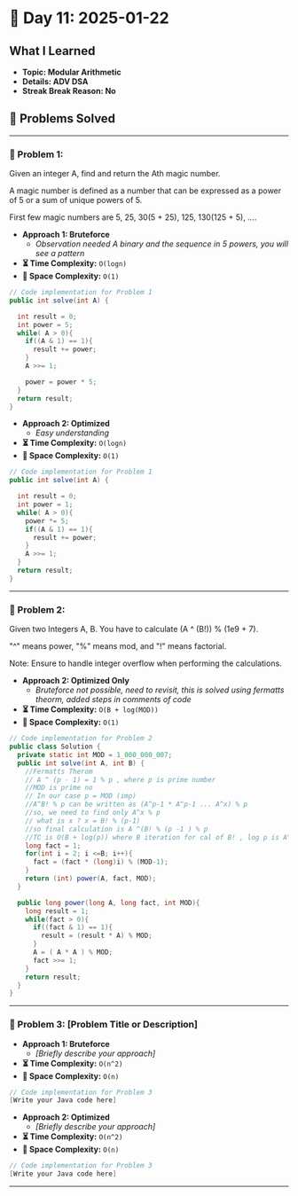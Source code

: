 
# 📅 Day 11: 2025-01-22

## What I Learned
- **Topic: Modular Arithmetic**
- **Details: ADV DSA**
- **Streak Break Reason: No**

## 🚀 Problems Solved

---

### 🧩 Problem 1:
Given an integer A, find and return the Ath magic number.

A magic number is defined as a number that can be expressed as a power of 5 or a sum of unique powers of 5.

First few magic numbers are 5, 25, 30(5 + 25), 125, 130(125 + 5), ….
- **Approach 1: Bruteforce**
  - *Observation needed A binary and the sequence in 5 powers, you will see a pattern*
- **⏳ Time Complexity:** `O(logn)`
- **💾 Space Complexity:** `O(1)`

```java
// Code implementation for Problem 1
public int solve(int A) {

  int result = 0;
  int power = 5;
  while( A > 0){
    if((A & 1) == 1){
      result += power;
    }
    A >>= 1;

    power = power * 5;
  }
  return result;
}

```

- **Approach 2: Optimized**
  - *Easy understanding*
- **⏳ Time Complexity:** `O(logn)`
- **💾 Space Complexity:** `O(1)`

```java
// Code implementation for Problem 1
public int solve(int A) {

  int result = 0;
  int power = 1;
  while( A > 0){
    power *= 5;
    if((A & 1) == 1){
      result += power;
    }
    A >>= 1;
  }
  return result;
}

```

---

### 🧩 Problem 2: 
Given two Integers A, B. You have to calculate (A ^ (B!)) % (1e9 + 7).

"^" means power,
"%" means mod, and
"!" means factorial.

Note: Ensure to handle integer overflow when performing the calculations.

- **Approach 2: Optimized Only**
  - *Bruteforce not possible, need to revisit, this is solved using fermatts theorm, added steps in comments of code*
- **⏳ Time Complexity:** `O(B + log(MOD))`
- **💾 Space Complexity:** `O(1)`

```java
// Code implementation for Problem 2
public class Solution {
  private static int MOD = 1_000_000_007;
  public int solve(int A, int B) {
    //Fermatts Therom
    // A ^ (p - 1) = 1 % p , where p is prime number
    //MOD is prime no
    // In our case p = MOD (imp)
    //A^B! % p can be written as (A^p-1 * A^p-1 ... A^x) % p
    //so, we need to find only A^x % p
    // what is x ? x = B! % (p-1)
    //so final calculation is A ^(B! % (p -1 ) % p
    //TC is O(B + log(p)) where B iteration for cal of B! , log p is A^p cal in logarthimic using fast exponenation
    long fact = 1;
    for(int i = 2; i <=B; i++){
      fact = (fact * (long)i) % (MOD-1);
    }
    return (int) power(A, fact, MOD);
  }

  public long power(long A, long fact, int MOD){
    long result = 1;
    while(fact > 0){
      if((fact & 1) == 1){
        result = (result * A) % MOD;
      }
      A = ( A * A ) % MOD;
      fact >>= 1;
    }
    return result;
  }
}

```

---

### 🧩 Problem 3: [Problem Title or Description]
- **Approach 1: Bruteforce**
  - *[Briefly describe your approach]*
- **⏳ Time Complexity:** `O(n^2)`
- **💾 Space Complexity:** `O(n)`

```java
// Code implementation for Problem 3
[Write your Java code here]
```

- **Approach 2: Optimized**
  - *[Briefly describe your approach]*
- **⏳ Time Complexity:** `O(n^2)`
- **💾 Space Complexity:** `O(n)`

```java
// Code implementation for Problem 3
[Write your Java code here]
```

---


